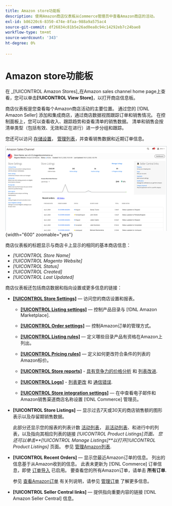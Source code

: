```yaml
---
title: Amazon store功能板
description: 使用Amazon商店仪表板从Commerce管理员中查看Amazon商店的活动。
exl-id: b86220c6-8350-474e-8faa-988a9a575ac4
source-git-commit: df26834c81b5e26ad0ea8c94c14292eb7c24bae8
workflow-type: tm+mt
source-wordcount: '343'
ht-degree: 0%

---
```


# Amazon store功能板

在 _[!UICONTROL Amazon Stores]_在Amazon sales channel home page上查看，您可以单击&#x200B;**[!UICONTROL View Store]**，以打开商店信息板。

商店仪表板是您查看每个Amazon商店活动的主要位置。 通过您的 [!DNL Amazon Seller] 添加和集成商店，通过商店数据视图跟踪订单和销售情况。 在控制面板上，您可以查看收入、跟踪趋势和查看清单的销售数据。 清单和销售会按清单类型（包括有效、无效和正在进行）进一步分组和跟踪。

您还可以访问 [存储设置](./ob-store-review.md)， [管理列表](./managing-product-listings.md)，并查看销售数据和近期订单信息。

![Amazon Store功能板](assets/amazon-store-dashboard.png){width="600" zoomable="yes"}

商店仪表板的标题显示与商店卡上显示的相同的基本商店信息：

- _[!UICONTROL Store Name]_
- _[!UICONTROL Magento Website]_
- _[!UICONTROL Status]_
- _[!UICONTROL Created]_
- _[!UICONTROL Last Updated]_

商店仪表板还包括商店数据和指向设置或更多信息的链接：

- [**[!UICONTROL Store Settings]**](./ob-store-review.md)  — 访问您的商店设置和报表。

   - [**[!UICONTROL Listing settings]**](./listing-settings.md)  — 控制产品目录与 [!DNL Amazon Marketplace].

   - [**[!UICONTROL Order settings]**](./order-settings.md)  — 控制Amazon订单的管理方式。

   - [**[!UICONTROL Listing rules]**](./listing-rules.md)  — 定义哪些目录产品有资格在Amazon上列出。

   - [**[!UICONTROL Pricing rules]**](./pricing-products.md)  — 定义如何更改符合条件的列表的Amazon标价。

   - [**[!UICONTROL Store reports]**](./amazon-logs-reports.md) - [具有竞争力的价格分析](./competitive-price-analysis.md) 和 [列表改进](./listing-improvements.md).

   - [**[!UICONTROL Logs]**](./amazon-logs-reports.md) - [列表更改](./listing-changes-log.md) 和 [通信错误](./communication-errors-log.md).

   - [**[!UICONTROL Store integration settings]**](./store-integration-settings.md)  — 在中查看电子邮件和Amazon销售渠道商店名称设置 [!DNL Commerce] 管理员。

- **[!UICONTROL Store Listings]**  — 显示过去7天或30天的商店销售额的图形表示以及存留期销售数据。

   此部分还显示您的报表的列表计数 [活动列表](./active-listings.md)， [非活动列表](./inactive-listings.md)、和进行中的列表，以及指向其相应列表的链接 _[!UICONTROL Product Listings]_页面。 您还可以单击&#x200B;**[!UICONTROL Manage Listings]**以打开_[!UICONTROL Product Listings]_ 页面。 参见 [管理Amazon列表](./managing-product-listings.md).

- **[!UICONTROL Recent Orders]**  — 显示您最近Amazon订单的信息。 列出的信息基于从Amazon收到的信息。 此表未更新为 [!DNL Commerce] 订单信息，即使 [订单导入](./order-settings.md) 已启用。 要查看您的所有Amazon订单，请单击 **所有订单**.

   参见 [查看Amazon订单](./amazon-orders-all.md) 有关列说明，请参见 [管理订单](./managing-orders.md) 了解更多信息。

- **[!UICONTROL Seller Central links]**  — 提供指向重要内容的链接 [!DNL Amazon Seller Central] 信息。
